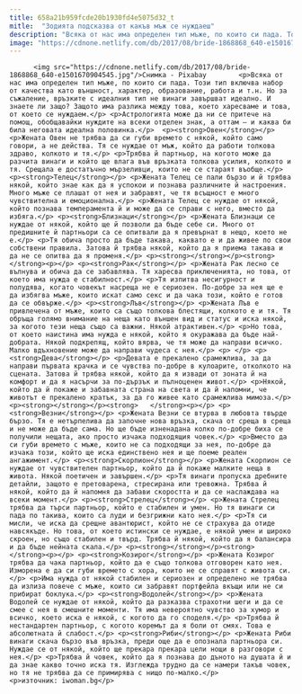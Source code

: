 ```yaml
---
title: 658a21b959fcde20b1930fd4e5075d32_t
mitle:  "Зодията подсказва от какъв мъж се нуждаеш"
description: "Всяка от нас има определен тип мъже, по които си пада. Този тип включва набор от качества като външност, характер, образование, работа и т.н. Но за съжаление, връзките с идеалния тип не винаги завършват идеално. И знаете ли защо? Защото има разлика между това, което харесваме и това, от което се нуждаем. Астрологията може да …"
image: "https://cdnone.netlify.com/db/2017/08/bride-1868868_640-e1501670904545.jpg"
---
```


          <img src="https://cdnone.netlify.com/db/2017/08/bride-1868868_640-e1501670904545.jpg"/>Снимка - Pixabay        <p>Всяка от нас има определен тип мъже, по които си пада. Този тип включва набор от качества като външност, характер, образование, работа и т.н. Но за съжаление, връзките с идеалния тип не винаги завършват идеално. И знаете ли защо? Защото има разлика между това, което харесваме и това, от което се нуждаем.</p> <p>Астрологията може да ни се притече на помощ, обобщавайки нуждите на всеки отделен знак, а оттам – и каква би била неговата идеална половинка.</p>  <p><strong>Овен</strong></p>  <p>Жената Овен не трябва да си губи времето с някой, който само говори, а не действа. Тя се нуждае от мъж, който да работи толкова здраво, колкото и тя.</p> <p>Трябва й партньор, на когото може да разчита винаги и който ще влага във връзката толкова усилия, колкото и тя. Срещала е достатъчно мързеливци, които не се стараят въобще.</p> <p><strong>Телец</strong></p> <p>Жената Телец се пали бързо и й трябва някой, който знае как да я успокои и познава различните й настроения. Много мъже се плашат от нея и забравят, че тя всъщност е много чувствителна и емоционална.</p> <p>Жената Телец се нуждае от някой, който познава темперамента й и може да се справи с него, вместо да избяга.</p> <p><strong>Близнаци</strong></p> <p>Жената Близнаци се нуждае от някой, който ще й позволи да бъде себе си. Много от предишните й партньори са се опитвали да я превърнат в нещо, което не е.</p> <p>Тя обича просто да бъде такава, каквато е и да живее по свои собствени правила. Затова й трябва някой, който да я приема такава и да не се опитва да я променя.</p> <p><strong></strong></p><strong>   </strong><p></p> <p><strong>Рак</strong></p> <p>Жената Рак лесно се вълнува и обича да се забавлява. Тя харесва приключенията, но това, от което има нужда е стабилност.</p> <p>Тя изпитва несигурност и полудява, когато човекът насреща не е сериозен. По-добре за нея ще е да избягва мъже, които искат само секс и да чака този, който е готов да се обвърже.</p> <p><strong>Лъв</strong></p> <p>Жената Лъв е привлечена от мъже, които са също толкова блестящи, колкото е и тя. Тя обръща голямо внимание на неща като външен вид и статус и иска някой, за когото тези неща също са важни. Някой атрактивен.</p> <p>Но това, от което наистина има нужда е някой, който я окуражава да бъде най-добрата. Някой подкрепящ, който вярва, че тя може да направи всичко. Малко вдъхновение може да направи чудеса с нея.</p> <p> </p> <p><strong>Дева</strong></p> <p>Девата е прекалено срамежлива, за да направи първата крачка и се чувства по-добре в кулоарите, отколкото на сцената. Затова й трябва някой, който да я извади от зоната й на комфорт и да я насърчи за по-дързък и пълноценен живот.</p> <p>Някой, който да й покаже и забавната страна на света и да й напомни, че животът е прекалено кратък, за да го живее като срамежлива мимоза.</p> <p><strong></strong></p><strong>   </strong><p></p> <p><strong>Везни</strong></p> <p>Жената Везни се втурва в любовта твърде бързо. Тя е нетърпелива да започне нова връзка, скача от среща в среща и не може да бъде сама. Но ще бъде изненадана колко по-добре биха се получили нещата, ако просто изчака подходящия човек.</p> <p>Вместо да си губи времето с мъже, които не са подходящи за нея, по-добре да изчака този, който ще иска единствено нея и ще поеме реален ангажимент.</p> <p><strong>Скорпион</strong></p> <p>Жената Скорпион се нуждае от чувствителен партньор, който да й покаже малките неща в живота. Някой поетичен и завършен.</p> <p>Тя винаги пропуска дребните детайли, защото е претоварена, стресирана или тревожна. Трябва й някой, който да й напомня да забави скоростта и да се наслаждава на всеки момент.</p> <p><strong>Стрелец</strong></p> <p>Жената Стрелец трябва да търси партньор, който е стабилен и умен. Но тя винаги си пада по такива, които са луди и безгрижни като нея.</p> <p>Тя си мисли, че иска да срещне авантюрист, който не се страхува да отиде навсякъде. Но това, от което истински се нуждае, е някой умен и широко скроен, но също стабилен и твърд. Трябва й някой, който да я балансира и да бъде нейната скала.</p> <p><strong></strong></p><strong>   </strong><p></p> <p><strong>Козирог</strong></p> <p>Жената Козирог трябва да чака партньор, който да е също толкова отговорен като нея. Изморена е да си губи времето с хора, които не се справят с живота си.</p> <p>Има нужда от някой стабилен и сериозен и определено не трябва да излиза повече с мъже, които си забравят портфейла вкъщи или не си прибират боклука.</p> <p><strong>Водолей</strong></p> <p>Жената Водолей се нуждае от някой, който да разказва страхотни шеги и да се смее с нея в смешните моменти. Тя има невероятно чувство за хумор и всичко, което иска е някой, с когото да го споделя.</p> <p>Трябва й нестандартен партньор, с когото коремът да я боли от смях. Това е абсолютната й слабост.</p> <p><strong>Риби</strong></p> <p>Жената Риби винаги скача бързо във връзка, преди още да е опознала партньора си. Нуждае се от някой, който ще прекара прекара цели нощи в разговори с нея.</p> <p>Трябва й човек, който да я познава до дъното на душата й и да знае какво точно иска тя. Изглежда трудно да се намери такъв човек, но тя не трябва да се примирява с нищо по-малко.</p> <p>източник: iwoman.bg</p>        